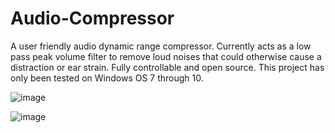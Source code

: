 # Audio-Compressor
A user friendly audio dynamic range compressor. Currently acts as a low pass peak volume filter to remove loud noises that could otherwise cause a distraction or ear strain. Fully controllable and open source. This project has only been tested on Windows OS 7 through 10.

![image](https://github.com/joshglenen/Audio-Compressor/blob/master/Cavfe4.PNG)
    
![image](https://github.com/joshglenen/Audio-Compressor/blob/master/graph.PNG)
